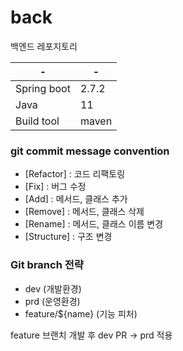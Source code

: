 # back

백엔드 레포지토리

| -           | -                     |
|-------------|-----------------------|
| Spring boot | 2.7.2                 |
| Java        | 11                    |
| Build tool  | maven                 |


### git commit message convention

- [Refactor] : 코드 리팩토링
- [Fix] : 버그 수정
- [Add] : 메서드, 클래스 추가
- [Remove] : 메서드, 클래스 삭제
- [Rename] : 메서드, 클래스 이름 변경
- [Structure] : 구조 변경

### Git branch 전략
- dev (개발환경)
- prd (운영환경)
- feature/${name} (기능 피처)

feature 브랜치 개발 후 dev PR -> prd 적용

